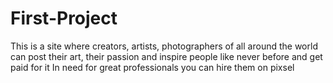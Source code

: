 # First-Project
This is a site where creators, artists, photographers of all around the world can post their art, their passion and inspire people like never before and get paid for it 
In need for great professionals you can hire them on pixsel  
